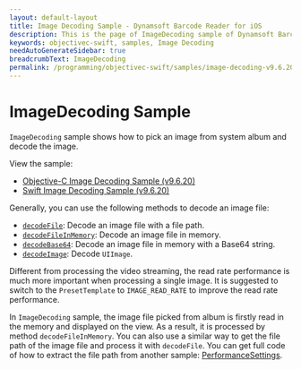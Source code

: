 ```yaml
---
layout: default-layout
title: Image Decoding Sample - Dynamsoft Barcode Reader for iOS
description: This is the page of ImageDecoding sample of Dynamsoft Barcode Reader for iOS SDK.
keywords: objectivec-swift, samples, Image Decoding
needAutoGenerateSidebar: true
breadcrumbText: ImageDecoding
permalink: /programming/objectivec-swift/samples/image-decoding-v9.6.20.html
---
```


# ImageDecoding Sample

`ImageDecoding` sample shows how to pick an image from system album and decode the image.

View the sample:

- <a href="https://github.com/Dynamsoft/barcode-reader-mobile-samples/tree/v9.6.20/ios/Objective-C/ImageDecodingObjC/" target="_blank">Objective-C Image Decoding Sample (v9.6.20)</a>
- <a href="https://github.com/Dynamsoft/barcode-reader-mobile-samples/tree/v9.6.20/ios/Swift/ImageDecodingSwift/" target="_blank">Swift Image Decoding Sample (v9.6.20)</a>

Generally, you can use the following methods to decode an image file:

- [`decodeFile`](../api-reference/primary-decode.html#decodefile): Decode an image file with a file path.
- [`decodeFileInMemory`](../api-reference/primary-decode.html#decodefileinmemory): Decode an image file in memory.
- [`decodeBase64`](../api-reference/primary-decode.html#decodebase64): Decode an image file in memory with a Base64 string.
- [`decodeImage`](../api-reference/primary-decode.html#decodeimage): Decode `UIImage`.

Different from processing the video streaming, the read rate performance is much more important when processing a single image. It is suggested to switch to the `PresetTemplate` to `IMAGE_READ_RATE` to improve the read rate performance.

In `ImageDecoding` sample, the image file picked from album is firstly read in the memory and displayed on the view. As a result, it is processed by method `decodeFileInMemory`. You can also use a similar way to get the file path of the image file and process it with `decodeFile`. You can get full code of how to extract the file path from another sample: <a href="https://github.com/Dynamsoft/barcode-reader-mobile-samples/tree/main/android/Java/PerformanceSettings" target="_blank">PerformanceSettings</a>.

